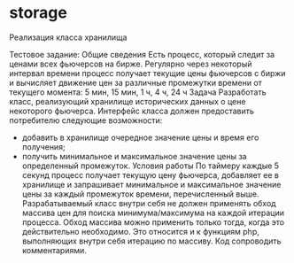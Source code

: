 # storage
Реализация класса хранилища

Тестовое задание: 
Общие сведения
Есть процесс, который следит за ценами всех фьючерсов на бирже. Регулярно через некоторый интервал времени процесс получает текущие цены фьючерсов с биржи и вычисляет движение цен за различные промежутки времени от текущего момента: 5 мин, 15 мин, 1 ч, 4 ч, 24 ч
Задача
Разработать класс, реализующий хранилище исторических данных о цене некоторого фьючерса.
Интерфейс класса должен предоставить потребителю следующие возможности:
- добавить в хранилище очередное значение цены и время его получения;
- получить минимальное и максимальное значение цены за определенный промежуток.
Условия работы
По таймеру каждые 5 секунд процесс получает текущую цену фьючерса, добавляет ее в хранилище и запрашивает минимальное и максимальное значение цены за каждый промежуток времени, перечисленный выше.
Разрабатываемый класс внутри себя не должен применять обход массива цен для поиска минимума/максимума на каждой итерации процесса. Обход массива можно применить только тогда, когда это действительно необходимо. Это относится и к функциям php, выполняющих внутри себя итерацию по массиву.
Код сопроводить комментариями.
